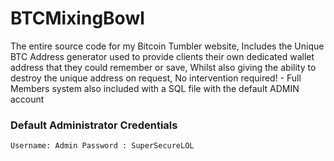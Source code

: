 # BTCMixingBowl
The entire source code for my Bitcoin Tumbler website, Includes the Unique BTC Address generator used to provide clients their own dedicated wallet address that they could remember or save, Whilst also giving the ability to destroy the unique address on request, No intervention required! - Full Members system also included with a SQL file with the default ADMIN account


### Default Administrator Credentials

`
Username: Admin
Password : SuperSecureLOL
`